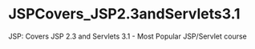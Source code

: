 # JSPCovers_JSP2.3andServlets3.1
JSP: Covers JSP 2.3 and Servlets 3.1 - Most Popular JSP/Servlet course
